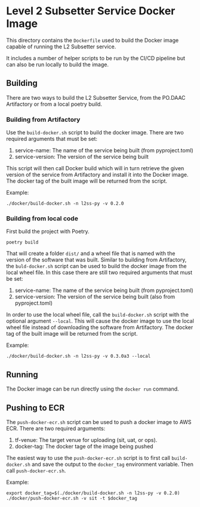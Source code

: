 # Level 2 Subsetter Service Docker Image

This directory contains the `Dockerfile` used to build the Docker image capable of running the L2 Subsetter service.

It includes a number of helper scripts to be run by the CI/CD pipeline but can also be run locally to build the image.

## Building

There are two ways to build the L2 Subsetter Service, from the PO.DAAC 
Artifactory or from a local poetry build. 

### Building from Artifactory

Use the `build-docker.sh` script to build the docker image. There are two required arguments that must
be set:

1. service-name: The name of the service being built (from pyproject.toml)
2. service-version: The version of the service being built

This script will then call Docker build which will in turn retrieve the given version of the service from Artifactory
and install it into the Docker image. The docker tag of the built image will be returned from the script.

Example:

```shell script
./docker/build-docker.sh -n l2ss-py -v 0.2.0
```

### Building from local code

First build the project with Poetry.

```
poetry build
```

That will create a folder `dist/` and a wheel file that is named with the version of the software that was built. 
Similar to building from Artifactory, the `buld-docker.sh` script can be used to build the docker image from the
local wheel file. In this case there are still two required arguments that must be set:

1. service-name: The name of the service being built (from pyproject.toml)
2. service-version: The version of the service being built (also from pyproject.toml)

In order to use the local wheel file, call the `build-docker.sh` script with the optional argument `--local`. This
will cause the docker image to use the local wheel file instead of downloading the software from Artifactory. 
The docker tag of the built image will be returned from the script.

Example:

```shell script
./docker/build-docker.sh -n l2ss-py -v 0.3.0a3 --local
```

## Running

The Docker image can be run directly using the `docker run` command.

## Pushing to ECR

The `push-docker-ecr.sh` script can be used to push a docker image to AWS ECR. There are two required arguments:

1. tf-venue: The target venue for uploading (sit, uat, or ops).
2. docker-tag: The docker tage of the image being pushed

The easiest way to use the `push-docker-ecr.sh` script is to first call `build-docker.sh` and save the output to the
`docker_tag` environment variable. Then call `push-docker-ecr.sh`.

Example:

```shell script
export docker_tag=$(./docker/build-docker.sh -n l2ss-py -v 0.2.0)
./docker/push-docker-ecr.sh -v sit -t $docker_tag
```